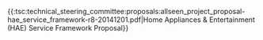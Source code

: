 {{:tsc:technical_steering_committee:proposals:allseen_project_proposal-hae_service_framework-r8-20141201.pdf|Home Appliances & Entertainment (HAE) Service Framework Proposal}}
